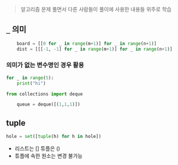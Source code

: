 
> 알고리즘 문제 풀면서 다른 사람들이 풀이에 사용한 내용들 위주로 학습

## `_` 의미

```python
    board = [[0 for _ in range(m+1)] for _ in range(n+1)]
    dist = [[[-1, -1] for _ in range(m+1)] for _ in range(n+1)]
```

### 의미가 없는 변수명인 경우 활용

```python
for _ in range(5):
	print("hi")
```


```python
from collections import deque

    queue = deque([(1,1,1)])
```


## tuple

```python
hole = set([tuple(h) for h in hole])
```

- 리스트는 [] 튜플은 ()
- 튜플에 속한 원소는 변경 불가능

